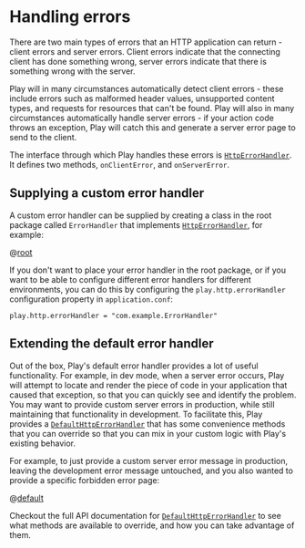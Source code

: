 <!--- Copyright (C) 2009-2016 Lightbend Inc. <https://www.lightbend.com> -->
# Handling errors

There are two main types of errors that an HTTP application can return - client errors and server errors.  Client errors indicate that the connecting client has done something wrong, server errors indicate that there is something wrong with the server.

Play will in many circumstances automatically detect client errors - these include errors such as malformed header values, unsupported content types, and requests for resources that can't be found.  Play will also in many circumstances automatically handle server errors - if your action code throws an exception, Play will catch this and generate a server error page to send to the client.

The interface through which Play handles these errors is [`HttpErrorHandler`](api/scala/play/api/http/HttpErrorHandler.html).  It defines two methods, `onClientError`, and `onServerError`.

## Supplying a custom error handler

A custom error handler can be supplied by creating a class in the root package called `ErrorHandler` that implements [`HttpErrorHandler`](api/scala/play/api/http/HttpErrorHandler.html), for example:

@[root](code/ScalaErrorHandling.scala)

If you don't want to place your error handler in the root package, or if you want to be able to configure different error handlers for different environments, you can do this by configuring the `play.http.errorHandler` configuration property in `application.conf`:

    play.http.errorHandler = "com.example.ErrorHandler"

## Extending the default error handler

Out of the box, Play's default error handler provides a lot of useful functionality.  For example, in dev mode, when a server error occurs, Play will attempt to locate and render the piece of code in your application that caused that exception, so that you can quickly see and identify the problem.  You may want to provide custom server errors in production, while still maintaining that functionality in development.  To facilitate this, Play provides a [`DefaultHttpErrorHandler`](api/scala/play/api/http/DefaultHttpErrorHandler.html) that has some convenience methods that you can override so that you can mix in your custom logic with Play's existing behavior.

For example, to just provide a custom server error message in production, leaving the development error message untouched, and you also wanted to provide a specific forbidden error page:

@[default](code/ScalaErrorHandling.scala)

Checkout the full API documentation for [`DefaultHttpErrorHandler`](api/scala/play/api/http/DefaultHttpErrorHandler.html) to see what methods are available to override, and how you can take advantage of them.
